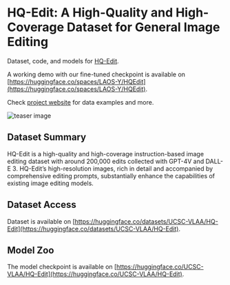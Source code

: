 # HQ-Edit: A High-Quality and High-Coverage Dataset for General Image Editing

Dataset, code, and models for [HQ-Edit]().

A working demo with our fine-tuned checkpoint is available on [https://huggingface.co/spaces/LAOS-Y/HQEdit](https://huggingface.co/spaces/LAOS-Y/HQEdit).

Check [project website](https://thefllood.github.io/HQEdit_web/) for data examples and more.

![teaser image](figs/teaser.png)

## Dataset Summary
HQ-Edit is a high-quality and high-coverage instruction-based image editing dataset with around 200,000 edits collected with GPT-4V and DALL-E 3. HQ-Edit’s high-resolution images, rich in detail and accompanied by comprehensive editing prompts, substantially enhance the capabilities of existing image editing models.

## Dataset Access
Dataset is available on [https://huggingface.co/datasets/UCSC-VLAA/HQ-Edit](https://huggingface.co/datasets/UCSC-VLAA/HQ-Edit).

## Model Zoo
The model checkpoint is available on [https://huggingface.co/UCSC-VLAA/HQ-Edit](https://huggingface.co/UCSC-VLAA/HQ-Edit).

<!-- ## Citation Information

If you find our HQ-Edit dataset or the fine-tuned checkpoint useful, please consider citing our paper:

```
``` -->
